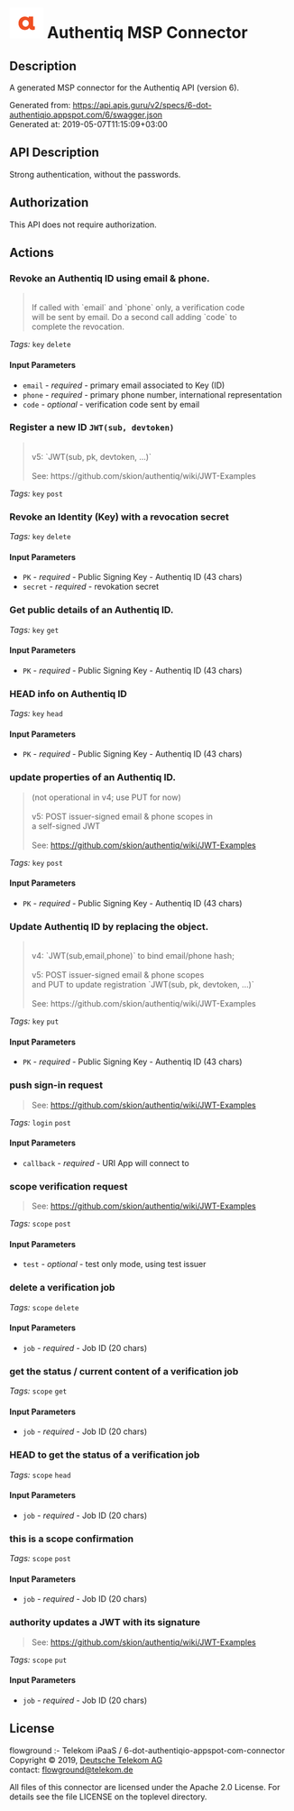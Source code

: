 # ![LOGO](logo.png) Authentiq MSP Connector

## Description

A generated MSP connector for the Authentiq API (version 6).

Generated from: https://api.apis.guru/v2/specs/6-dot-authentiqio.appspot.com/6/swagger.json<br/>
Generated at: 2019-05-07T11:15:09+03:00

## API Description

Strong authentication, without the passwords.

## Authorization

This API does not require authorization.

## Actions

### Revoke an Authentiq ID using email & phone.<br/>
> <br/>
> If called with `email` and `phone` only, a verification code <br/>
> will be sent by email. Do a second call adding `code` to <br/>
> complete the revocation.

*Tags:* `key` `delete`

#### Input Parameters
* `email` - _required_ - primary email associated to Key (ID)
* `phone` - _required_ - primary phone number, international representation
* `code` - _optional_ - verification code sent by email

### Register a new ID `JWT(sub, devtoken)`<br/>
> <br/>
> v5: `JWT(sub, pk, devtoken, ...)`<br/>
> <br/>
> See: https://github.com/skion/authentiq/wiki/JWT-Examples

*Tags:* `key` `post`

### Revoke an Identity (Key) with a revocation secret

*Tags:* `key` `delete`

#### Input Parameters
* `PK` - _required_ - Public Signing Key - Authentiq ID (43 chars)
* `secret` - _required_ - revokation secret

### Get public details of an Authentiq ID.

*Tags:* `key` `get`

#### Input Parameters
* `PK` - _required_ - Public Signing Key - Authentiq ID (43 chars)

### HEAD info on Authentiq ID

*Tags:* `key` `head`

#### Input Parameters
* `PK` - _required_ - Public Signing Key - Authentiq ID (43 chars)

### update properties of an Authentiq ID.<br/>
> (not operational in v4; use PUT for now)<br/>
> <br/>
> v5: POST issuer-signed email & phone scopes in<br/>
> a self-signed JWT<br/>
> <br/>
> See: https://github.com/skion/authentiq/wiki/JWT-Examples

*Tags:* `key` `post`

#### Input Parameters
* `PK` - _required_ - Public Signing Key - Authentiq ID (43 chars)

### Update Authentiq ID by replacing the object.<br/>
> <br/>
> v4: `JWT(sub,email,phone)` to bind email/phone hash; <br/>
> <br/>
> v5: POST issuer-signed email & phone scopes<br/>
> and PUT to update registration `JWT(sub, pk, devtoken, ...)`<br/>
> <br/>
> See: https://github.com/skion/authentiq/wiki/JWT-Examples

*Tags:* `key` `put`

#### Input Parameters
* `PK` - _required_ - Public Signing Key - Authentiq ID (43 chars)

### push sign-in request<br/>
> See: https://github.com/skion/authentiq/wiki/JWT-Examples

*Tags:* `login` `post`

#### Input Parameters
* `callback` - _required_ - URI App will connect to

### scope verification request<br/>
> See: https://github.com/skion/authentiq/wiki/JWT-Examples

*Tags:* `scope` `post`

#### Input Parameters
* `test` - _optional_ - test only mode, using test issuer

### delete a verification job

*Tags:* `scope` `delete`

#### Input Parameters
* `job` - _required_ - Job ID (20 chars)

### get the status / current content of a verification job

*Tags:* `scope` `get`

#### Input Parameters
* `job` - _required_ - Job ID (20 chars)

### HEAD to get the status of a verification job

*Tags:* `scope` `head`

#### Input Parameters
* `job` - _required_ - Job ID (20 chars)

### this is a scope confirmation

*Tags:* `scope` `post`

#### Input Parameters
* `job` - _required_ - Job ID (20 chars)

### authority updates a JWT with its signature<br/>
> See: https://github.com/skion/authentiq/wiki/JWT-Examples

*Tags:* `scope` `put`

#### Input Parameters
* `job` - _required_ - Job ID (20 chars)

## License

flowground :- Telekom iPaaS / 6-dot-authentiqio-appspot-com-connector<br/>
Copyright © 2019, [Deutsche Telekom AG](https://www.telekom.de)<br/>
contact: flowground@telekom.de

All files of this connector are licensed under the Apache 2.0 License. For details
see the file LICENSE on the toplevel directory.
